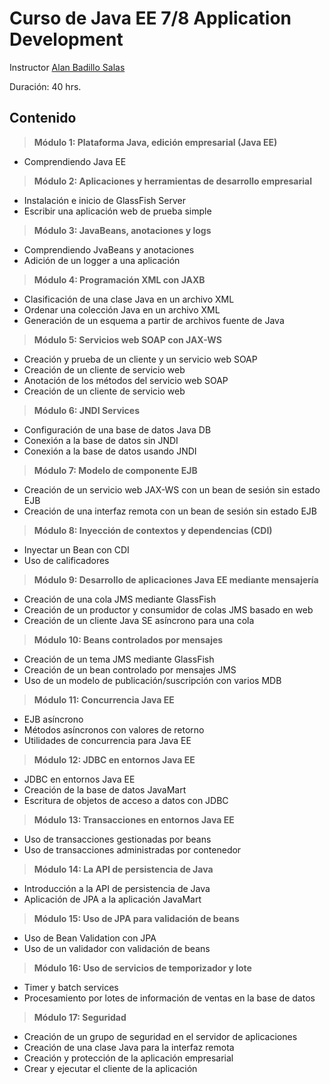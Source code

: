 # Curso de Java EE 7/8 Application Development

Instructor [Alan Badillo Salas](alan@nomadacode.com)

Duración: 40 hrs.

## Contenido

> **Módulo 1: Plataforma Java, edición empresarial (Java EE)**

- Comprendiendo Java EE

> **Módulo 2: Aplicaciones y herramientas de desarrollo empresarial**

- Instalación e inicio de GlassFish Server
- Escribir una aplicación web de prueba simple

> **Módulo 3: JavaBeans, anotaciones y logs**

- Comprendiendo JvaBeans y anotaciones
- Adición de un logger a una aplicación

> **Módulo 4: Programación XML con JAXB**

- Clasificación de una clase Java en un archivo XML
- Ordenar una colección Java en un archivo XML
- Generación de un esquema a partir de archivos fuente de Java

> **Módulo 5: Servicios web SOAP con JAX-WS**

- Creación y prueba de un cliente y un servicio web SOAP
- Creación de un cliente de servicio web
- Anotación de los métodos del servicio web SOAP
- Creación de un cliente de servicio web

> **Módulo 6: JNDI Services**

- Configuración de una base de datos Java DB
- Conexión a la base de datos sin JNDI
- Conexión a la base de datos usando JNDI

> **Módulo 7: Modelo de componente EJB**

- Creación de un servicio web JAX-WS con un bean de sesión sin estado EJB
- Creación de una interfaz remota con un bean de sesión sin estado EJB

> **Módulo 8: Inyección de contextos y dependencias (CDI)**

- Inyectar un Bean con CDI
- Uso de calificadores

> **Módulo 9: Desarrollo de aplicaciones Java EE mediante mensajería**

- Creación de una cola JMS mediante GlassFish
- Creación de un productor y consumidor de colas JMS basado en web
- Creación de un cliente Java SE asíncrono para una cola

> **Módulo 10: Beans controlados por mensajes**

- Creación de un tema JMS mediante GlassFish
- Creación de un bean controlado por mensajes JMS
- Uso de un modelo de publicación/suscripción con varios MDB

> **Módulo 11: Concurrencia Java EE**

- EJB asíncrono
- Métodos asíncronos con valores de retorno
- Utilidades de concurrencia para Java EE

> **Módulo 12: JDBC en entornos Java EE**

- JDBC en entornos Java EE
- Creación de la base de datos JavaMart
- Escritura de objetos de acceso a datos con JDBC

> **Módulo 13: Transacciones en entornos Java EE**

- Uso de transacciones gestionadas por beans
- Uso de transacciones administradas por contenedor

> **Módulo 14: La API de persistencia de Java**

- Introducción a la API de persistencia de Java
- Aplicación de JPA a la aplicación JavaMart

> **Módulo 15: Uso de JPA para validación de beans**

- Uso de Bean Validation con JPA
- Uso de un validador con validación de beans

> **Módulo 16:  Uso de servicios de temporizador y lote**

- Timer y batch services
- Procesamiento por lotes de información de ventas en la base de datos

> **Módulo 17: Seguridad**

- Creación de un grupo de seguridad en el servidor de aplicaciones
- Creación de una clase Java para la interfaz remota
- Creación y protección de la aplicación empresarial
- Crear y ejecutar el cliente de la aplicación